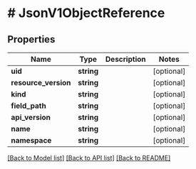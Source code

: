 # # JsonV1ObjectReference

## Properties

Name | Type | Description | Notes
------------ | ------------- | ------------- | -------------
**uid** | **string** |  | [optional]
**resource_version** | **string** |  | [optional]
**kind** | **string** |  | [optional]
**field_path** | **string** |  | [optional]
**api_version** | **string** |  | [optional]
**name** | **string** |  | [optional]
**namespace** | **string** |  | [optional]

[[Back to Model list]](../../README.md#models) [[Back to API list]](../../README.md#endpoints) [[Back to README]](../../README.md)
